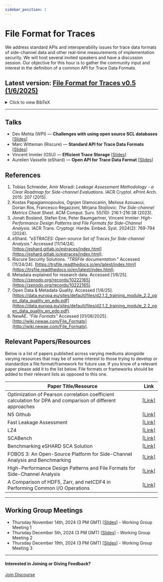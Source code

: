 ```yaml
---
sidebar_position: 1
---
```


# File Format for Traces

We address standard APIs and interoperability issues for trace data formats of side-channel data and other real-time measurements of implementation security. We will host several invited speakers and have a discussion session. Our objective for this hour is to gather the community input and interest in the definition of a common API for Trace Data Formats.

## **Latest version: [File Format for Traces v0.5 (1/6/2025)](/pdf/ffft05.pdf)**
<details>
  <summary>Click to view BibTeX</summary>

  ```bibtex
  @misc{optimist2025,
    author = {Aydin Aysu and Gaetan Cassiers and Fatemeh Ganji and Vincent Immler and Jens-Peter Kaps and Trey Marcantonio and Jean-Michel Picod and Patrick Schaumont and Aurelien Vasselle},
    title = {Open Tools, Interfaces and Metrics for Implementation Security Testing: File Format for Traces - Requirements and Glossary},
    year = {2025},
    month = {January},
    day = {6},
    version = {0.5},
    note = {Working Document},
    url = {https://optimist-ose.org/assets/files/ffft05-6bdf28fdf1636f01130d612f86ddd887.pdf},
    institution = {Optimist OSE},
    howpublished = {Online},
  }
  ```
</details>

---

## Talks

- Dev Mehta (WPI) — **Challenges with using open source SCL databases** [[Slides](/pdf/challenges_dataset.pdf)]
- Marc Witteman (Riscure) — **Standard API for Trace Data Formats** [[Slides](/pdf/marc_witteman_riscure_slides_optimist_hour_1.pdf)]
- Vincent Immler (OSU) — **Efficient Trace Storage** [[Slides](/pdf/optimist_hour1_10min_slides_vincent_immler.pdf)]
- Aurelien Vasselle (eShard) — **Open API for Trace Data Format** [[Slides](/pdf/aurelien_vaselle_eshard_slides_optimist_hour_1.pdf)]

## References

1. Tobias Schneider, Amir Moradi: *Leakage Assessment Methodology - a Clear Roadmap for Side-channel Evaluations.* IACR Cryptol. ePrint Arch. 2015: 207 (2015).  
2. Kostas Papagiannopoulos, Ognjen Glamocanin, Melissa Azouaoui, Dorian Ros, Francesco Regazzoni, Mirjana Stojilovic: *The Side-channel Metrics Cheat Sheet.* ACM Comput. Surv. 55(10): 216:1-216:38 (2023).  
3. Jonah Bosland, Stefan Ene, Peter Baumgartner, Vincent Immler: *High-Performance Design Patterns and File Formats for Side-Channel Analysis.* IACR Trans. Cryptogr. Hardw. Embed. Syst. 2024(2): 769-794 (2024).  
4. eShard. *"eSTRACES: Open-source Set of Traces for Side-channel Analysis."* Accessed [11/14/24]. [https://eshard.gitlab.io/estraces/index.html](https://eshard.gitlab.io/estraces/index.html).  
5. Riscure Security Solutions. *"TRSFile documentation."* Accessed [11/24/24]. [https://trsfile.readthedocs.io/en/latest/index.html](https://trsfile.readthedocs.io/en/latest/index.html).  
6. Metadata explained for research data. Accessed [1/6/25].  
   [https://zenodo.org/records/10222165](https://zenodo.org/records/10222165).  
7. Open Data & Metadata Quality. Accessed [1/6/25].  
   [https://data.europa.eu/sites/default/files/d2.1.2_training_module_2.2_open_data_quality_en_edp.pdf](https://data.europa.eu/sites/default/files/d2.1.2_training_module_2.2_open_data_quality_en_edp.pdf).  
8. NewAE. *“File Formats”* Accessed [01/08/2025]. [http://wiki.newae.com/File_Formats](http://wiki.newae.com/File_Formats).  


## Relevant Papers/Resources
Below is a list of papers published across varying mediums alongside varying resources that may be of some interest to those trying to develop or standardize a file format/framework for future use. If you know of a relevant paper please add it to the list below. File formats or frameworks should be added to their relevant lists as opposed to this one.

| Paper Title/Resource                                                                                       | Link                                                            | 
|------------------------------------------------------------------------------------------------------------|-----------------------------------------------------------------|
| Optimization of Pearson correlation coefficient calculation for DPA and comparison of different approaches | [[Link]](https://ieeexplore.ieee.org/document/7934563?signout=success)    |
| N5 Github                                                                                                  | [[Link]](https://github.com/saalfeldlab/n5)                               | 
| Fast Leakage Assessment                                                                                    | [[Link]](https://eprint.iacr.org/2017/624)                                | 
| LZ4                                                                                                        | [[Link]](https://lz4.org/)                                                | 
| SCABench                                                                                                   | [[Link]](https://github.com/cassiersg/SCABench)                           | 
| Benchmarking eSHARD SCA Solution                                                                           | [[Link]](https://eshard.com/posts/benchmarking-side-channel-solutions)    | 
| FOBOS 3: An Open-Source Platform for Side-Channel Analysis and Benchmarking                                | [[Link]](https://dl.acm.org/doi/pdf/10.1145/3605769.3623987)              | 
| High-Performance Design Patterns and File Formats for Side-Channel Analysis                                | [[Link]](https://tches.iacr.org/index.php/TCHES/article/view/11446/10951) |
| A Comparison of HDF5, Zarr, and netCDF4 in Performing Common I/O Operations                                | [[Link]](https://arxiv.org/pdf/2207.09503)     |                           

<!-- ## Tentative Program

| Time (EST) | |
| --- | :---: |
| 11:00 | Introduction on Objectives |
| 11:05 | Dev Mehta (WPI), <span style={{ color: "#011673", fontWeight: "bold" }}>Challenges with using open source SCL databases</span> [[Slides](/pdf/challenges_dataset.pdf)] |
| 11:15 | **Invited Talk:** Marc Witteman (Riscure), <span style={{ color: "#011673", fontWeight: "bold" }}>Standard API for Trace Data Formats</span> [[Slides](/pdf/marc_witteman_riscure_slides_optimist_hour_1.pdf)] |
| 11:25 | **Invited Talk:** Vincent Immler (OSU), <span style={{ color: "#011673", fontWeight: "bold" }}>Efficient Trace Storage</span> [[Slides](/pdf/optimist_hour1_10min_slides_vincent_immler.pdf)] |
| 11:35 | **Invited Talk:** Aurelien Vasselle (eShard), <span style={{ color: "#011673", fontWeight: "bold" }}>Open API for Trace Data Format</span> [[Slides](/pdf/aurelien_vaselle_eshard_slides_optimist_hour_1.pdf)] |
| 11:45 | Discussion and Next Steps | -->

<!-- ## Meeting Location

Optimist Hours will all occur online.  
Zoom Link: [https://wpi.zoom.us/j/93838099391](https://wpi.zoom.us/j/93838099391) -->

<!-- ## Web Resource (Discourse)

We recommend joining the [Optimist OSE Discourse](https://discourse.optimist-ose.org) to keep up to date with the Optimist OSE. Here we will post announcements as well as additional materials like indexes of open source projects that we believe will be helpful to the community. -->
---

## Working Group Meetings

- Thursday November 14th, 2024 (3 PM GMT) [[Slides](/pdf/trace-data-format-1.pdf)] - Working Group Meeting 1
- Thursday December 5th, 2024 (3 PM GMT) [[Slides](/pdf/trace-data-format-2.pdf)] - Working Group Meeting 2
- Thursday December 19th, 2024 (3 PM GMT) [[Slides](/pdf/trace-data-format-3.pdf)] - Working Group Meeting 3

<!-- ## Organizers

- Aydin Aysu, North Carolina State University
- Fatemeh Ganji, Worcester Polytechnic Institute
- Patrick Schaumont, Worcester Polytechnic Institute
- Trey Marcantonio, Worcester Polytechnic Institute -->
---
#### Interested in Joining or Giving Feedback?

<div style={{ display: "flex", gap: "10px", marginTop: "10px", alignItems: "center", justifyContent: "left" }}>
  <a href="https://discourse.optimist-ose.org/"
     style={{
       display: "grid",
       placeItems: "center",
       padding: "8px 24px 16px", // Adjusted padding: top 8px, right/left 24px, bottom 16px
       background: "#0070f3",
       color: "white",
       textDecoration: "none",
       borderRadius: "8px",
       fontSize: "16px",
       fontWeight: "600",
       minWidth: "150px",
       height: "48px",
     }}>
    Join Discourse
  </a>
</div>

